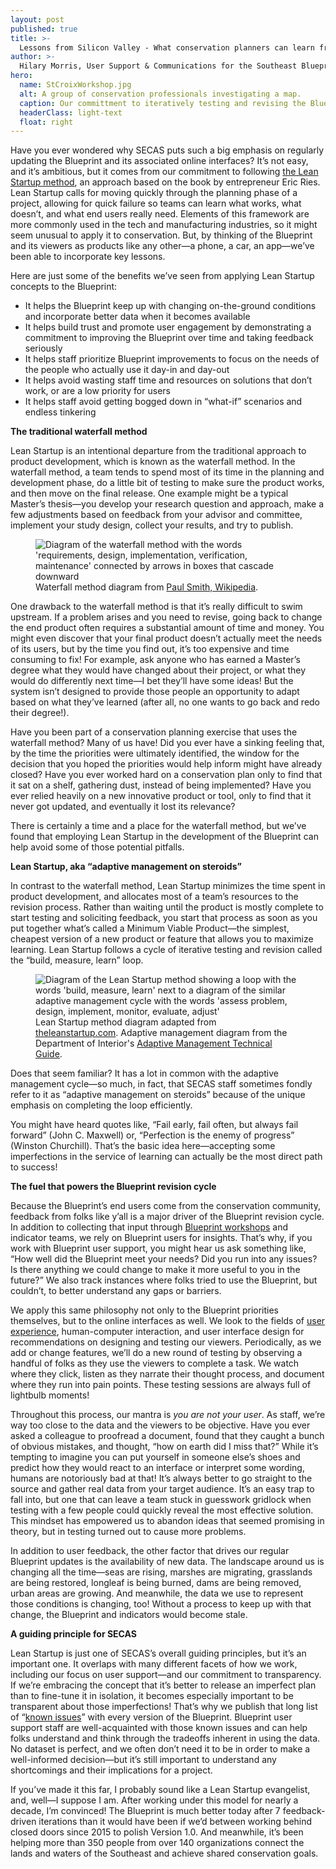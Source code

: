 ```yaml
---
layout: post
published: true
title: >-
  Lessons from Silicon Valley - What conservation planners can learn from the tech industry
author: >-
  Hilary Morris, User Support & Communications for the Southeast Blueprint
hero:
  name: StCroixWorkshop.jpg
  alt: A group of conservation professionals investigating a map.
  caption: Our committment to iteratively testing and revising the Blueprint comes from an approach called <a href="https://theleanstartup.com/principles">the Lean Startup method</a>.  
  headerClass: light-text
  float: right
---
```

Have you ever wondered why SECAS puts such a big emphasis on regularly updating the Blueprint and its associated online interfaces? It’s not easy, and it’s ambitious, but it comes from our commitment to following [the Lean Startup method](https://theleanstartup.com/principles), an approach based on the book by entrepreneur Eric Ries. Lean Startup calls for moving quickly through the planning phase of a project, allowing for quick failure so teams can learn what works, what doesn’t, and what end users really need. Elements of this framework are more commonly used in the tech and manufacturing industries, so it might seem unusual to apply it to conservation. But, by thinking of the Blueprint and its viewers as products like any other—a phone, a car, an app—we’ve been able to incorporate key lessons.<!--more-->

Here are just some of the benefits we’ve seen from applying Lean Startup concepts to the Blueprint:

- It helps the Blueprint keep up with changing on-the-ground conditions and incorporate better data when it becomes available
- It helps build trust and promote user engagement by demonstrating a commitment to improving the Blueprint over time and taking feedback seriously
- It helps staff prioritize Blueprint improvements to focus on the needs of the people who actually use it day-in and day-out
- It helps avoid wasting staff time and resources on solutions that don’t work, or are a low priority for users
- It helps staff avoid getting bogged down in “what-if” scenarios and endless tinkering

**The traditional waterfall method**

Lean Startup is an intentional departure from the traditional approach to product development, which is known as the waterfall method. In the waterfall method, a team tends to spend most of its time in the planning and development phase, do a little bit of testing to make sure the product works, and then move on the final release. One example might be a typical Master’s thesis—you develop your research question and approach, make a few adjustments based on feedback from your advisor and committee, implement your study design, collect your results, and try to publish.

<figure>
  <img src="{{site.baseurl}}/images/800px-Waterfall_model.png" alt="Diagram of the waterfall method with the words 'requirements, design, implementation, verification, maintenance' connected by arrows in boxes that cascade downward"/>
  <figcaption>Waterfall method diagram from <a href="https://commons.wikimedia.org/wiki/File:Waterfall_model_%281%29.svg">Paul Smith, Wikipedia</a>.</figcaption>
</figure>
 
One drawback to the waterfall method is that it’s really difficult to swim upstream. If a problem arises and you need to revise, going back to change the end product often requires a substantial amount of time and money. You might even discover that your final product doesn’t actually meet the needs of its users, but by the time you find out, it’s too expensive and time consuming to fix! For example, ask anyone who has earned a Master’s degree what they would have changed about their project, or what they would do differently next time—I bet they’ll have some ideas! But the system isn’t designed to provide those people an opportunity to adapt based on what they’ve learned (after all, no one wants to go back and redo their degree!).

Have  you been part of a conservation planning exercise that uses the waterfall method? Many of us have! Did you ever have a sinking feeling that, by the time the priorities were ultimately identified, the window for the decision that you hoped the priorities would help inform might have already closed? Have you ever worked hard on a conservation plan only to find that it sat on a shelf, gathering dust, instead of being implemented? Have you ever relied heavily on a new innovative product or tool, only to find that it never got updated, and eventually it lost its relevance? 

There is certainly a time and a place for the waterfall method, but we’ve found that employing Lean Startup in the development of the Blueprint can help avoid some of those potential pitfalls.

**Lean Startup, aka “adaptive management on steroids”**

In contrast to the waterfall method, Lean Startup minimizes the time spent in product development, and allocates most of a team’s resources to the revision process. Rather than waiting until the product is mostly complete to start testing and soliciting feedback, you start that process as soon as you put together what’s called a Minimum Viable Product—the simplest, cheapest version of a new product or feature that allows you to maximize learning. Lean Startup follows a cycle of iterative testing and revision called the “build, measure, learn” loop. 

<figure>
  <img src="{{site.baseurl}}/images/LeanStartupvAdaptiveManagement_sm.jpg" alt="Diagram of the Lean Startup method showing a loop with the words 'build, measure, learn' next to a diagram of the similar adaptive management cycle with the words 'assess problem, design, implement, monitor, evaluate, adjust'"/>
  <figcaption>Lean Startup method diagram adapted from <a href="https://theleanstartup.com/principles">theleanstartup.com</a>. Adaptive management diagram from the Department of Interior's <a href="https://www.doi.gov/sites/doi.gov/files/uploads/TechGuide-WebOptimized-2.pdf">Adaptive Management Technical Guide</a>. </figcaption>
</figure>
 
Does that seem familiar? It has a lot in common with the adaptive management cycle—so much, in fact, that SECAS staff sometimes fondly refer to it as “adaptive management on steroids” because of the unique emphasis on completing the loop efficiently.

You might have heard quotes like, “Fail early, fail often, but always fail forward” (John C. Maxwell) or, “Perfection is the enemy of progress” (Winston Churchill). That’s the basic idea here—accepting some imperfections in the service of learning can actually be the most direct path to success!
 
**The fuel that powers the Blueprint revision cycle**

Because the Blueprint’s end users come from the conservation community, feedback from folks like y’all is a major driver of the Blueprint revision cycle. In addition to collecting that input through [Blueprint workshops](http://secassoutheast.org/workshops) and indicator teams, we rely on Blueprint users for insights. That’s why, if you work with Blueprint user support, you might hear us ask something like, “How well did the Blueprint meet your needs? Did you run into any issues? Is there anything we could change to make it more useful to you in the future?” We also track instances where folks tried to use the Blueprint, but couldn’t, to better understand any gaps or barriers.

We apply this same philosophy not only to the Blueprint priorities themselves, but to the online interfaces as well. We look to the fields of [user experience](https://www.nngroup.com/articles/definition-user-experience/), human-computer interaction, and user interface design for recommendations on designing and testing our viewers. Periodically, as we add or change features, we’ll do a new round of testing by observing a handful of folks as they use the viewers to complete a task. We watch where they click, listen as they narrate their thought process, and document where they run into pain points. These testing sessions are always full of lightbulb moments!

Throughout this process, our mantra is _you are not your user_. As staff, we’re way too close to the data and the viewers to be objective. Have you ever asked a colleague to proofread a document, found that they caught a bunch of obvious mistakes, and thought, “how on earth did I miss that?” While it’s tempting to imagine you can put yourself in someone else’s shoes and predict how they would react to an interface or interpret some wording, humans are notoriously bad at that! It’s always better to go straight to the source and gather real data from your target audience. It’s an easy trap to fall into, but one that can leave a team stuck in guesswork gridlock when testing with a few people could quickly reveal the most effective solution. This mindset has empowered us to abandon ideas that seemed promising in theory, but in testing turned out to cause more problems.

In addition to user feedback, the other factor that drives our regular Blueprint updates is the availability of new data. The landscape around us is changing all the time—seas are rising, marshes are migrating, grasslands are being restored, longleaf is being burned, dams are being removed, urban areas are growing. And meanwhile, the data we use to represent those conditions is changing, too! Without a process to keep up with that change, the Blueprint and indicators would become stale.

**A guiding principle for SECAS**

Lean Startup is just one of SECAS’s overall guiding principles, but it’s an important one. It overlaps with many different facets of how we work, including our focus on user support—and our commitment to transparency. If we’re embracing the concept that it’s better to release an imperfect plan than to fine-tune it in isolation, it becomes especially important to be transparent about those imperfections! That’s why we publish that long list of “[known issues](https://secassoutheast.org/blueprint-known-issues)” with every version of the Blueprint. Blueprint user support staff are well-acquainted with those known issues and can help folks understand and think through the tradeoffs inherent in using the data. No dataset is perfect, and we often don’t need it to be in order to make a well-informed decision—but it’s still important to understand any shortcomings and their implications for a project. 

If you’ve made it this far, I probably sound like a Lean Startup evangelist, and, well—I suppose I am. After working under this model for nearly a decade, I’m convinced! The Blueprint is much better today after 7 feedback-driven iterations than it would have been if we’d between working behind closed doors since 2015 to polish Version 1.0. And meanwhile, it’s been helping more than 350 people from over 140 organizations connect the lands and waters of the Southeast and achieve shared conservation goals.
